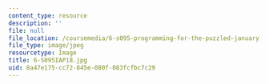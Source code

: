 ```yaml
---
content_type: resource
description: ''
file: null
file_location: /coursemedia/6-s095-programming-for-the-puzzled-january-iap-2018/8a47e175cc72845e080f083fcfbc7c29_6-S095IAP18.jpg
file_type: image/jpeg
resourcetype: Image
title: 6-S095IAP18.jpg
uid: 8a47e175-cc72-845e-080f-083fcfbc7c29
---
```

